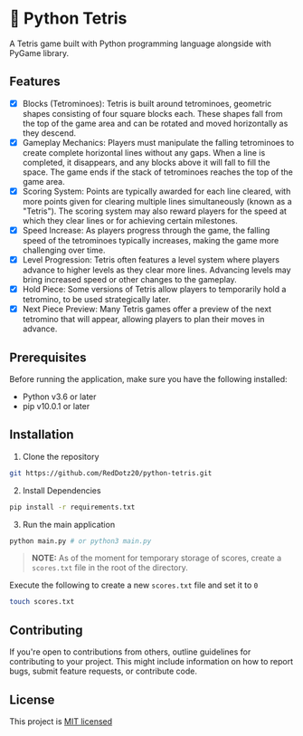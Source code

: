 # 🐍 Python Tetris

A Tetris game built with Python programming language alongside with PyGame library.

## Features

- [x] Blocks (Tetrominoes): Tetris is built around tetrominoes, geometric shapes consisting of four square blocks each. These shapes fall from the top of the game area and can be rotated and moved horizontally as they descend.
- [x] Gameplay Mechanics: Players must manipulate the falling tetrominoes to create complete horizontal lines without any gaps. When a line is completed, it disappears, and any blocks above it will fall to fill the space. The game ends if the stack of tetrominoes reaches the top of the game area.
- [x] Scoring System: Points are typically awarded for each line cleared, with more points given for clearing multiple lines simultaneously (known as a "Tetris"). The scoring system may also reward players for the speed at which they clear lines or for achieving certain milestones.
- [x] Speed Increase: As players progress through the game, the falling speed of the tetrominoes typically increases, making the game more challenging over time.
- [x] Level Progression: Tetris often features a level system where players advance to higher levels as they clear more lines. Advancing levels may bring increased speed or other changes to the gameplay.
- [x] Hold Piece: Some versions of Tetris allow players to temporarily hold a tetromino, to be used strategically later.
- [x] Next Piece Preview: Many Tetris games offer a preview of the next tetromino that will appear, allowing players to plan their moves in advance.

## Prerequisites

Before running the application, make sure you have the following installed:

- Python v3.6 or later
- pip v10.0.1 or later

## Installation

1. Clone the repository

  ```bash
  git https://github.com/RedDotz20/python-tetris.git
  ```

2. Install Dependencies

  ```bash
  pip install -r requirements.txt
  ```

3. Run the main application

  ```bash
  python main.py # or python3 main.py
  ```

>**NOTE:** As of the moment for temporary storage of scores, create a `scores.txt` file in the root of the directory.

Execute the following to create a new `scores.txt` file and set it to `0`

```bash
touch scores.txt
```

## Contributing

If you're open to contributions from others, outline guidelines for contributing to your project. This might include information on how to report bugs, submit feature requests, or contribute code.

## License

This project is [MIT licensed](./LICENSE)
